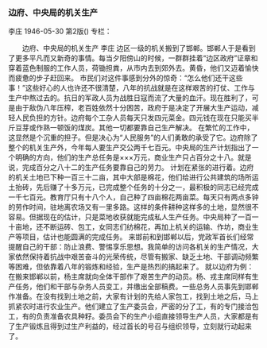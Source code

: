 ### 边府、中央局的机关生产
李庄
1946-05-30
第2版()
专栏：

　　边府、中央局的机关生产
    李庄
    边区一级的机关搬到了邯郸。邯郸人于是看到了更多平凡而又新奇的事情。每当夕阳傍山的时候，一群群挂着“边区政府”证章和穿着蓝色制服的工作人员，荷锄担粪，从市内去到郊外去。黄昏，他们又迈着愉快而疲惫的步子赶回来。
    市民们对这件事感到分外的惊奇：“怎么他们还干这些事！”这些好心的人也许还不很清楚，八年的抗战就是在这样艰苦的打仗、工作与生产中熬过去的。抗日的军政人员为战胜日寇而流了大量的血汗。现在胜利了，可是由于敌伪八年压榨，老百姓依然十分困苦，政府于是决定了开展大生产运动，减轻人民负担的方针。边府每个工杂人员每天只发四元菜金。四元钱在现在只能买半斤豆芽或作熟一顿饭的煤炭。其他一切都要靠自己生产解决。
    在繁忙的工作中，这显然是个沉重的担子。但是决心为“人民服务”的人们勇敢的承受了它。边府除了整个的机关生产外，今年每人要生产交公两千七百元。中央局的生产计划指出了一个明确的方向，他们的生产总任务是×××万元，商业生产只占百分之十八。就是说，完成百分之八十二的生产任务要靠自己的劳力。
    计划在紧张的进行着。边府的机关土地已下种一百三十二亩，其中大部是棉花，他们给进行公共建筑的场所运土抬砖，先后赚了十多万元，已完成整个任务的十分之一，最积极的同志已经完成一千七百元。教育厅只有十八个人，自己种了四亩棉花两亩菜。每天只有两点多钟的劳作时间，驻地离农场又有一里多路。这样的条件耕种这样多的土地，显然很不容易。但据现在的估计，只是菜地收获就能完成私人生产任务。中央局种了一百一十亩地，还不断运砖、包工，女同志们纺棉花，再加上机关的运输、作坊，商业生产等项目，估计也能圆满的完成任务。
    来邯前和到邯郸以后，党政军首长们经常提醒自己的干部：防止浪费、警惕享乐思想。我简单的访问各机关的生产情况，大家依然保持着抗战中艰苦奋斗的光荣传统，尽管有搬家、缺乏土地、干部调动频繁等困难，但依靠着八年的锻炼和经验，生产是热烈的搞起来了。
    就以边府为例：在搬来邯郸以前，杨主席就向全体干部作了艰苦生产的动员。杨、戎主席同样有生产任务，他们和干部与杂务人员变工，并缴出全部稿费。一些总务人员事先到邯郸作准备。在没有找到土地之前，大家有计划的先给人家包工，找到土地之后，马上抓紧农时进行农业生产。他们建立了生产委员会，严密的分了工，有的专门接洽包工，有的负责准备农具种籽。委员会下的生产小组直接领导生产人员，大家都是有了生产锻炼且得到过生产利益的，经过首长的号召与组织领导，立刻就行动起来了。
